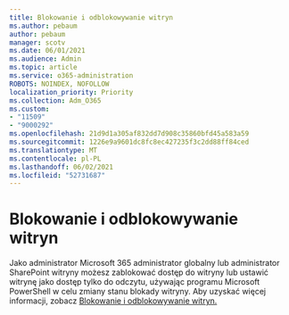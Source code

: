 ```yaml
---
title: Blokowanie i odblokowywanie witryn
ms.author: pebaum
author: pebaum
manager: scotv
ms.date: 06/01/2021
ms.audience: Admin
ms.topic: article
ms.service: o365-administration
ROBOTS: NOINDEX, NOFOLLOW
localization_priority: Priority
ms.collection: Adm_O365
ms.custom:
- "11509"
- "9000292"
ms.openlocfilehash: 21d9d1a305af832dd7d908c35860bfd45a583a59
ms.sourcegitcommit: 1226e9a9601dc8fc8ec427235f3c2dd88ff84ced
ms.translationtype: MT
ms.contentlocale: pl-PL
ms.lasthandoff: 06/02/2021
ms.locfileid: "52731687"
---
```

# <a name="lock-and-unlock-sites"></a>Blokowanie i odblokowywanie witryn

Jako administrator Microsoft 365 administrator globalny lub administrator SharePoint witryny możesz zablokować dostęp do witryny lub ustawić witrynę jako dostęp tylko do odczytu, używając programu Microsoft PowerShell w celu zmiany stanu blokady witryny. Aby uzyskać więcej informacji, zobacz [Blokowanie i odblokowywanie witryn.](/sharepoint/manage-lock-status)